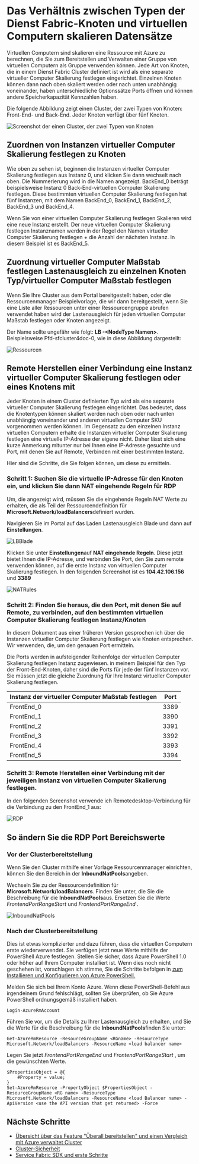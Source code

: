 <properties
   pageTitle="Typen von Dienst Fabric Knoten und virtueller Computer Maßstab Sätze | Microsoft Azure"
   description="Beschreibt, wie Typen von Dienst Fabric Knoten beziehen sich auf virtuellen Computer Maßstab Datensätze, und wie zu remote Herstellen einer Verbindung mit einer Instanz virtueller Computer Skalierung festlegen oder eines Knotens."
   services="service-fabric"
   documentationCenter=".net"
   authors="ChackDan"
   manager="timlt"
   editor=""/>

<tags
   ms.service="service-fabric"
   ms.devlang="dotnet"
   ms.topic="article"
   ms.tgt_pltfrm="NA"
   ms.workload="NA"
   ms.date="09/09/2016"
   ms.author="chackdan"/>


# <a name="the-relationship-between-service-fabric-node-types-and-virtual-machine-scale-sets"></a>Das Verhältnis zwischen Typen der Dienst Fabric-Knoten und virtuellen Computern skalieren Datensätze

Virtuellen Computern sind skalieren eine Ressource mit Azure zu berechnen, die Sie zum Bereitstellen und Verwalten einer Gruppe von virtuellen Computern als Gruppe verwenden können. Jede Art von Knoten, die in einem Dienst Fabric Cluster definiert ist wird als eine separate virtueller Computer Skalierung festlegen eingerichtet. Einzelnen Knoten können dann nach oben skaliert werden oder nach unten unabhängig voneinander, haben unterschiedliche Optionssätze Ports öffnen und können andere Speicherkapazität Kennzahlen haben.

Die folgende Abbildung zeigt einen Cluster, der zwei Typen von Knoten: Front-End- und Back-End.  Jeder Knoten verfügt über fünf Knoten.

![Screenshot der einen Cluster, der zwei Typen von Knoten][NodeTypes]

## <a name="mapping-vm-scale-set-instances-to-nodes"></a>Zuordnen von Instanzen virtueller Computer Skalierung festlegen zu Knoten

Wie oben zu sehen ist, beginnen die Instanzen virtueller Computer Skalierung festlegen aus Instanz 0, und klicken Sie dann wechselt nach oben. Die Nummerierung wird in die Namen angezeigt. BackEnd_0 beträgt beispielsweise Instanz 0 Back-End-virtuellen Computer Skalierung festlegen. Diese bestimmten virtuellen Computer Skalierung festlegen hat fünf Instanzen, mit dem Namen BackEnd_0, BackEnd_1, BackEnd_2, BackEnd_3 und BackEnd_4.

Wenn Sie von einer virtuellen Computer Skalierung festlegen Skalieren wird eine neue Instanz erstellt. Der neue virtuellen Computer Skalierung festlegen Instanznamen werden in der Regel den Namen virtueller Computer Skalierung festlegen + die Anzahl der nächsten Instanz. In diesem Beispiel ist es BackEnd_5.


## <a name="mapping-vm-scale-set-load-balancers-to-each-node-typevm-scale-set"></a>Zuordnung virtueller Computer Maßstab festlegen Lastenausgleich zu einzelnen Knoten Typ/virtueller Computer Maßstab festlegen

Wenn Sie Ihre Cluster aus dem Portal bereitgestellt haben, oder die Ressourcenmanager Beispielvorlage, die wir dann bereitgestellt, wenn Sie eine Liste aller Ressourcen unter einer Ressourcengruppe abrufen verwendet haben wird der Lastenausgleich für jeden virtuellen Computer Maßstab festlegen oder Knoten angezeigt.

Der Name sollte ungefähr wie folgt: **LB -&lt;NodeType Namen&gt;**. Beispielsweise Pfd-sfcluster4doc-0, wie in diese Abbildung dargestellt:


![Ressourcen][Resources]


## <a name="remote-connect-to-a-vm-scale-set-instance-or-a-cluster-node"></a>Remote Herstellen einer Verbindung eine Instanz virtueller Computer Skalierung festlegen oder eines Knotens mit
Jeder Knoten in einem Cluster definierten Typ wird als eine separate virtueller Computer Skalierung festlegen eingerichtet.  Das bedeutet, dass die Knotentypen können skaliert werden nach oben oder nach unten unabhängig voneinander und anderen virtuellen Computer SKU vorgenommen werden können. Im Gegensatz zu den einzelnen Instanz virtuellen Computern erhalte die Instanzen virtueller Computer Skalierung festlegen eine virtuelle IP-Adresse der eigene nicht. Daher lässt sich eine kurze Anmerkung mitunter nur bei Ihnen eine IP-Adresse gesuchte und Port, mit denen Sie auf Remote, Verbinden mit einer bestimmten Instanz.

Hier sind die Schritte, die Sie folgen können, um diese zu ermitteln.

### <a name="step-1-find-out-the-virtual-ip-address-for-the-node-type-and-then-inbound-nat-rules-for-rdp"></a>Schritt 1: Suchen Sie die virtuelle IP-Adresse für den Knoten ein, und klicken Sie dann NAT eingehende Regeln für RDP

Um, die angezeigt wird, müssen Sie die eingehende Regeln NAT Werte zu erhalten, die als Teil der Ressourcendefinition für **Microsoft.Network/loadBalancers**definiert wurden.

Navigieren Sie im Portal auf das Laden Lastenausgleich Blade und dann auf **Einstellungen**.

![LBBlade][LBBlade]


Klicken Sie unter **Einstellungen**auf **NAT eingehende Regeln**. Diese jetzt bietet Ihnen die IP-Adresse, und verbinden Sie Port, den Sie zum remote verwenden können, auf die erste Instanz von virtuellen Computer Skalierung festlegen. In den folgenden Screenshot ist es **104.42.106.156** und **3389**

![NATRules][NATRules]

### <a name="step-2-find-out-the-port-that-you-can-use-to-remote-connect-to-the-specific-vm-scale-set-instancenode"></a>Schritt 2: Finden Sie heraus, die den Port, mit denen Sie auf Remote, zu verbinden, auf den bestimmten virtuellen Computer Skalierung festlegen Instanz/Knoten

In diesem Dokument aus einer früheren Version gesprochen ich über die Instanzen virtueller Computer Skalierung festlegen wie Knoten entsprechen. Wir verwenden, die, um den genauen Port ermitteln.

Die Ports werden in aufsteigender Reihenfolge der virtuellen Computer Skalierung festlegen Instanz zugewiesen. in meinem Beispiel für den Typ der Front-End-Knoten, daher sind die Ports für jede der fünf Instanzen vor. Sie müssen jetzt die gleiche Zuordnung für Ihre Instanz virtueller Computer Skalierung festlegen.

|**Instanz der virtueller Computer Maßstab festlegen**|**Port**|
|-----------------------|--------------------------|
|FrontEnd_0|3389|
|FrontEnd_1|3390|
|FrontEnd_2|3391|
|FrontEnd_3|3392|
|FrontEnd_4|3393|
|FrontEnd_5|3394|


### <a name="step-3-remote-connect-to-the-specific-vm-scale-set-instance"></a>Schritt 3: Remote Herstellen einer Verbindung mit der jeweiligen Instanz von virtuellen Computer Skalierung festlegen.

In den folgenden Screenshot verwende ich Remotedesktop-Verbindung für die Verbindung zu den FrontEnd_1 aus:

![RDP][RDP]

## <a name="how-to-change-the-rdp-port-range-values"></a>So ändern Sie die RDP Port Bereichswerte

### <a name="before-cluster-deployment"></a>Vor der Clusterbereitstellung

Wenn Sie den Cluster mithilfe einer Vorlage Ressourcenmanager einrichten, können Sie den Bereich in der **InboundNatPools**angeben.

Wechseln Sie zu der Ressourcendefinition für **Microsoft.Network/loadBalancers**. Finden Sie unter, die Sie die Beschreibung für die **InboundNatPools**aus.  Ersetzen Sie die Werte *FrontendPortRangeStart* und *FrontendPortRangeEnd* .

![InboundNatPools][InboundNatPools]


### <a name="after-cluster-deployment"></a>Nach der Clusterbereitstellung
Dies ist etwas komplizierter und dazu führen, dass die virtuellen Computern erste wiederverwendet. Sie verfügen jetzt neue Werte mithilfe der PowerShell Azure festlegen. Stellen Sie sicher, dass Azure PowerShell 1.0 oder höher auf Ihrem Computer installiert ist. Wenn dies noch nicht geschehen ist, vorschlagen ich stimme, Sie die Schritte befolgen in [zum Installieren und Konfigurieren von Azure PowerShell.](../powershell-install-configure.md)

Melden Sie sich bei Ihrem Konto Azure. Wenn diese PowerShell-Befehl aus irgendeinem Grund fehlschlägt, sollten Sie überprüfen, ob Sie Azure PowerShell ordnungsgemäß installiert haben.

```
Login-AzureRmAccount
```

Führen Sie vor, um die Details zu Ihrer Lastenausgleich zu erhalten, und Sie die Werte für die Beschreibung für die **InboundNatPools**finden Sie unter:

```
Get-AzureRmResource -ResourceGroupName <RGname> -ResourceType Microsoft.Network/loadBalancers -ResourceName <load balancer name>
```

Legen Sie jetzt *FrontendPortRangeEnd* und *FrontendPortRangeStart* , um die gewünschten Werte.

```
$PropertiesObject = @{
    #Property = value;
}
Set-AzureRmResource -PropertyObject $PropertiesObject -ResourceGroupName <RG name> -ResourceType Microsoft.Network/loadBalancers -ResourceName <load Balancer name> -ApiVersion <use the API version that get returned> -Force
```


## <a name="next-steps"></a>Nächste Schritte

- [Übersicht über das Feature "Überall bereitstellen" und einen Vergleich mit Azure verwaltet Cluster](service-fabric-deploy-anywhere.md)
- [Cluster-Sicherheit](service-fabric-cluster-security.md)
- [Service Fabric SDK und erste Schritte](service-fabric-get-started.md)


<!--Image references-->
[NodeTypes]: ./media/service-fabric-cluster-nodetypes/NodeTypes.png
[Resources]: ./media/service-fabric-cluster-nodetypes/Resources.png
[InboundNatPools]: ./media/service-fabric-cluster-nodetypes/InboundNatPools.png
[LBBlade]: ./media/service-fabric-cluster-nodetypes/LBBlade.png
[NATRules]: ./media/service-fabric-cluster-nodetypes/NATRules.png
[RDP]: ./media/service-fabric-cluster-nodetypes/RDP.png
